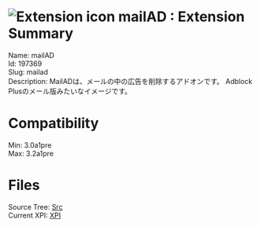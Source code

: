 # ![Extension icon](https://addons.thunderbird.net/static/img/addon-icons/default-64.png) mailAD : Extension Summary

Name: mailAD  
Id: 197369  
Slug: mailad  
Description: MailADは、メールの中の広告を削除するアドオンです。
Adblock Plusのメール版みたいなイメージです。

  

# Compatibility
Min: 3.0a1pre  
Max: 3.2a1pre  

# Files

Source Tree: [Src](C:/Dev/Thunderbird/ThunderKdB/xall/xOther/197369-mailad/src)  
Current XPI: [XPI](C:/Dev/Thunderbird/ThunderKdB/xall/xOther/197369-mailad/xpi)  



